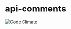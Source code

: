 # api-comments

[![Code Climate](https://codeclimate.com/github/microservices-playground/api-comments/badges/gpa.svg)](https://codeclimate.com/github/microservices-playground/api-comments)
